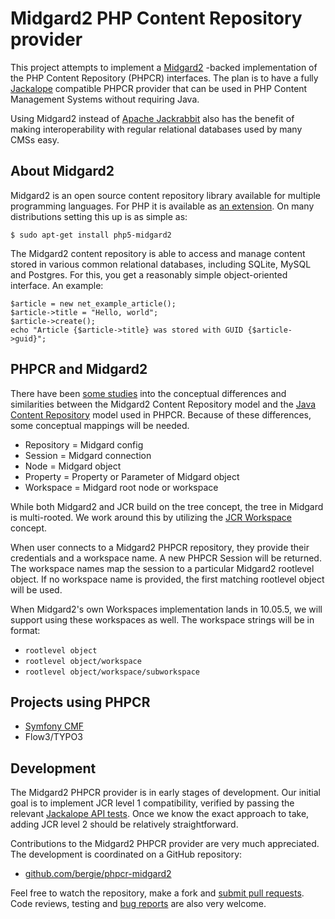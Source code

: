 Midgard2 PHP Content Repository provider
========================================

This project attempts to implement a [Midgard2](http://midgard2.org/) -backed implementation of the PHP Content Repository (PHPCR) interfaces. The plan is to have a fully [Jackalope](http://jackalope.github.com/) compatible PHPCR provider that can be used in PHP Content Management Systems without requiring Java.

Using Midgard2 instead of [Apache Jackrabbit](http://jackrabbit.apache.org/) also has the benefit of making interoperability with regular relational databases used by many CMSs easy.

## About Midgard2

Midgard2 is an open source content repository library available for multiple programming languages. For PHP it is available as [an extension](https://github.com/midgardproject/midgard-php5). On many distributions setting this up is as simple as:

    $ sudo apt-get install php5-midgard2

The Midgard2 content repository is able to access and manage content stored in various common relational databases, including SQLite, MySQL and Postgres. For this, you get a reasonably simple object-oriented interface. An example:

    $article = new net_example_article();
    $article->title = "Hello, world";
    $article->create();
    echo "Article {$article->title} was stored with GUID {$article->guid}";

## PHPCR and Midgard2

There have been [some studies](http://bergie.iki.fi/blog/what_is_a_content_repository/) into the conceptual differences and similarities between the Midgard2 Content Repository model and the [Java Content Repository](http://en.wikipedia.org/wiki/Content_repository_API_for_Java) model used in PHPCR. Because of these differences, some conceptual mappings will be needed.

* Repository = Midgard config
* Session = Midgard connection
* Node = Midgard object
* Property = Property or Parameter of Midgard object
* Workspace = Midgard root node or workspace

While both Midgard2 and JCR build on the tree concept, the tree in Midgard is multi-rooted. We work around this by utilizing the [JCR Workspace](http://www.day.com/maven/jsr170/javadocs/jcr-1.0/javax/jcr/Workspace.html) concept.

When user connects to a Midgard2 PHPCR repository, they provide their credentials and a workspace name. A new PHPCR Session will be returned. The workspace names map the session to a particular Midgard2 rootlevel object. If no workspace name is provided, the first matching rootlevel object will be used.

When Midgard2's own Workspaces implementation lands in 10.05.5, we will support using these workspaces as well. The workspace strings will be in format:

* `rootlevel object`
* `rootlevel object/workspace`
* `rootlevel object/workspace/subworkspace`

## Projects using PHPCR

* [Symfony CMF](http://pooteeweet.org/blog/0/1912#m1912)
* Flow3/TYPO3

## Development

The Midgard2 PHPCR provider is in early stages of development. Our initial goal is to implement JCR level 1 compatibility, verified by passing the relevant [Jackalope API tests](https://github.com/jackalope/jackalope-api-tests). Once we know the exact approach to take, adding JCR level 2 should be relatively straightforward.

Contributions to the Midgard2 PHPCR provider are very much appreciated. The development is coordinated on a GitHub repository:

* [github.com/bergie/phpcr-midgard2](https://github.com/bergie/phpcr-midgard2)

Feel free to watch the repository, make a fork and [submit pull requests](http://help.github.com/pull-requests/). Code reviews, testing and [bug reports](https://github.com/bergie/phpcr-midgard2/issues) are also very welcome.
